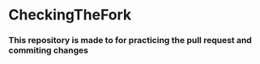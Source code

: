 # CheckingTheFork
### This repository is made to for practicing the pull request and commiting changes
